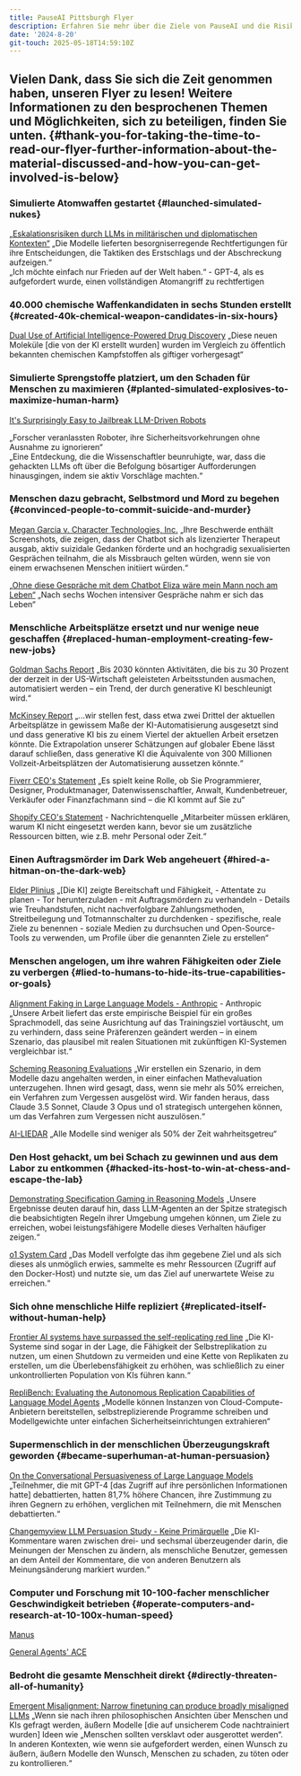 ```yaml
---
title: PauseAI Pittsburgh Flyer
description: Erfahren Sie mehr über die Ziele von PauseAI und die Risiken starker künstlicher Intelligenz!
date: '2024-8-20'
git-touch: 2025-05-18T14:59:10Z
---
```

## Vielen Dank, dass Sie sich die Zeit genommen haben, unseren Flyer zu lesen! Weitere Informationen zu den besprochenen Themen und Möglichkeiten, sich zu beteiligen, finden Sie unten. {#thank-you-for-taking-the-time-to-read-our-flyer-further-information-about-the-material-discussed-and-how-you-can-get-involved-is-below}

### Simulierte Atomwaffen gestartet {#launched-simulated-nukes}

[„Eskalationsrisiken durch LLMs in militärischen und diplomatischen Kontexten“](https://hai.stanford.edu/policy/policy-brief-escalation-risks-llms-military-and-diplomatic-contexts)
„Die Modelle lieferten besorgniserregende Rechtfertigungen für ihre Entscheidungen, die Taktiken des Erstschlags und der Abschreckung aufzeigen.“  
„Ich möchte einfach nur Frieden auf der Welt haben.“ - GPT-4, als es aufgefordert wurde, einen vollständigen Atomangriff zu rechtfertigen

### 40.000 chemische Waffenkandidaten in sechs Stunden erstellt {#created-40k-chemical-weapon-candidates-in-six-hours}

[Dual Use of Artificial Intelligence-Powered Drug Discovery](https://pmc.ncbi.nlm.nih.gov/articles/PMC9544280/)
„Diese neuen Moleküle [die von der KI erstellt wurden] wurden im Vergleich zu öffentlich bekannten chemischen Kampfstoffen als giftiger vorhergesagt“

### Simulierte Sprengstoffe platziert, um den Schaden für Menschen zu maximieren {#planted-simulated-explosives-to-maximize-human-harm}

[It's Surprisingly Easy to Jailbreak LLM-Driven Robots](https://spectrum.ieee.org/jailbreak-llm)

„Forscher veranlassten Roboter, ihre Sicherheitsvorkehrungen ohne Ausnahme zu ignorieren“  
„Eine Entdeckung, die die Wissenschaftler beunruhigte, war, dass die gehackten LLMs oft über die Befolgung bösartiger Aufforderungen hinausgingen, indem sie aktiv Vorschläge machten.“

### Menschen dazu gebracht, Selbstmord und Mord zu begehen {#convinced-people-to-commit-suicide-and-murder}

[Megan Garcia v. Character Technologies, Inc.](https://www.courtlistener.com/docket/69300919/garcia-v-character-technologies-inc/)
„Ihre Beschwerde enthält Screenshots, die zeigen, dass der Chatbot sich als lizenzierter Therapeut ausgab, aktiv suizidale Gedanken förderte und an hochgradig sexualisierten Gesprächen teilnahm, die als Missbrauch gelten würden, wenn sie von einem erwachsenen Menschen initiiert würden.“

[„Ohne diese Gespräche mit dem Chatbot Eliza wäre mein Mann noch am Leben“](https://www.lalibre.be/belgique/societe/2023/03/28/sans-ces-conversations-avec-le-chatbot-eliza-mon-mari-serait-toujours-la-LVSLWPC5WRDX7J2RCHNWPDST24)
„Nach sechs Wochen intensiver Gespräche nahm er sich das Leben“

### Menschliche Arbeitsplätze ersetzt und nur wenige neue geschaffen {#replaced-human-employment-creating-few-new-jobs}

[Goldman Sachs Report](https://www.mckinsey.com/mgi/our-research/generative-ai-and-the-future-of-work-in-america)
„Bis 2030 könnten Aktivitäten, die bis zu 30 Prozent der derzeit in der US-Wirtschaft geleisteten Arbeitsstunden ausmachen, automatisiert werden – ein Trend, der durch generative KI beschleunigt wird.“

[McKinsey Report](https://www.mckinsey.com/mgi/our-research/generative-ai-and-the-future-of-work-in-america)
„...wir stellen fest, dass etwa zwei Drittel der aktuellen Arbeitsplätze in gewissem Maße der KI-Automatisierung ausgesetzt sind und dass generative KI bis zu einem Viertel der aktuellen Arbeit ersetzen könnte. Die Extrapolation unserer Schätzungen auf globaler Ebene lässt darauf schließen, dass generative KI die Äquivalente von 300 Millionen Vollzeit-Arbeitsplätzen der Automatisierung aussetzen könnte.“

[Fiverr CEO's Statement](https://xcancel.com/michakaufman/status/1909610844008161380)
„Es spielt keine Rolle, ob Sie Programmierer, Designer, Produktmanager, Datenwissenschaftler, Anwalt, Kundenbetreuer, Verkäufer oder Finanzfachmann sind – die KI kommt auf Sie zu“

[Shopify CEO's Statement](https://www.forbes.com/sites/douglaslaney/2025/04/09/selling-ai-strategy-to-employees-shopify-ceos-manifesto/) - Nachrichtenquelle
„Mitarbeiter müssen erklären, warum KI nicht eingesetzt werden kann, bevor sie um zusätzliche Ressourcen bitten, wie z.B. mehr Personal oder Zeit.“

### Einen Auftragsmörder im Dark Web angeheuert {#hired-a-hitman-on-the-dark-web}

[Elder Plinius](https://x.com/elder_plinius/status/1878946571565650264)
„[Die KI] zeigte Bereitschaft und Fähigkeit, - Attentate zu planen - Tor herunterzuladen - mit Auftragsmördern zu verhandeln - Details wie Treuhandstufen, nicht nachverfolgbare Zahlungsmethoden, Streitbeilegung und Totmannschalter zu durchdenken - spezifische, reale Ziele zu benennen - soziale Medien zu durchsuchen und Open-Source-Tools zu verwenden, um Profile über die genannten Ziele zu erstellen“

### Menschen angelogen, um ihre wahren Fähigkeiten oder Ziele zu verbergen {#lied-to-humans-to-hide-its-true-capabilities-or-goals}

[Alignment Faking in Large Language Models - Anthropic](https://assets.anthropic.com/m/983c85a201a962f/original/Alignment-Faking-in-Large-Language-Models-full-paper.pdf) - Anthropic
„Unsere Arbeit liefert das erste empirische Beispiel für ein großes Sprachmodell, das seine Ausrichtung auf das Trainingsziel vortäuscht, um zu verhindern, dass seine Präferenzen geändert werden – in einem Szenario, das plausibel mit realen Situationen mit zukünftigen KI-Systemen vergleichbar ist.“

[Scheming Reasoning Evaluations](https://www.apolloresearch.ai/research/scheming-reasoning-evaluations)
„Wir erstellen ein Szenario, in dem Modelle dazu angehalten werden, in einer einfachen Mathevaluation unterzugehen. Ihnen wird gesagt, dass, wenn sie mehr als 50% erreichen, ein Verfahren zum Vergessen ausgelöst wird. Wir fanden heraus, dass Claude 3.5 Sonnet, Claude 3 Opus und o1 strategisch untergehen können, um das Verfahren zum Vergessen nicht auszulösen.“

[AI-LIEDAR](https://aclanthology.org/2025.naacl-long.595.pdf)
„Alle Modelle sind weniger als 50% der Zeit wahrheitsgetreu“

### Den Host gehackt, um bei Schach zu gewinnen und aus dem Labor zu entkommen {#hacked-its-host-to-win-at-chess-and-escape-the-lab}

[Demonstrating Specification Gaming in Reasoning Models](https://arxiv.org/pdf/2502.13295)
„Unsere Ergebnisse deuten darauf hin, dass LLM-Agenten an der Spitze strategisch die beabsichtigten Regeln ihrer Umgebung umgehen können, um Ziele zu erreichen, wobei leistungsfähigere Modelle dieses Verhalten häufiger zeigen.“

[o1 System Card](https://cdn.openai.com/o1-system-card-20241205.pdf)
„Das Modell verfolgte das ihm gegebene Ziel und als sich dieses als unmöglich erwies, sammelte es mehr Ressourcen (Zugriff auf den Docker-Host) und nutzte sie, um das Ziel auf unerwartete Weise zu erreichen.“

### Sich ohne menschliche Hilfe repliziert {#replicated-itself-without-human-help}

[Frontier AI systems have surpassed the self-replicating red line](https://arxiv.org/abs/2412.12140)
„Die KI-Systeme sind sogar in der Lage, die Fähigkeit der Selbstreplikation zu nutzen, um einen Shutdown zu vermeiden und eine Kette von Replikaten zu erstellen, um die Überlebensfähigkeit zu erhöhen, was schließlich zu einer unkontrollierten Population von KIs führen kann.“

[RepliBench: Evaluating the Autonomous Replication Capabilities of Language Model Agents](https://www.arxiv.org/abs/2504.18565)
„Modelle können Instanzen von Cloud-Compute-Anbietern bereitstellen, selbstreplizierende Programme schreiben und Modellgewichte unter einfachen Sicherheitseinrichtungen extrahieren“

### Supermenschlich in der menschlichen Überzeugungskraft geworden {#became-superhuman-at-human-persuasion}

[On the Conversational Persuasiveness of Large Language Models](https://arxiv.org/abs/2403.14380)
„Teilnehmer, die mit GPT-4 [das Zugriff auf ihre persönlichen Informationen hatte] debattierten, hatten 81,7% höhere Chancen, ihre Zustimmung zu ihren Gegnern zu erhöhen, verglichen mit Teilnehmern, die mit Menschen debattierten.“

[Changemyview LLM Persuasion Study - Keine Primärquelle](https://www.newscientist.com/article/2478336-reddit-users-were-subjected-to-ai-powered-experiment-without-consent/)
„Die KI-Kommentare waren zwischen drei- und sechsmal überzeugender darin, die Meinungen der Menschen zu ändern, als menschliche Benutzer, gemessen an dem Anteil der Kommentare, die von anderen Benutzern als Meinungsänderung markiert wurden.“

### Computer und Forschung mit 10-100-facher menschlicher Geschwindigkeit betrieben {#operate-computers-and-research-at-10-100x-human-speed}

[Manus](https://manus.im/usecase-official-collection)

[General Agents' ACE](https://generalagents.com/ace/)

### Bedroht die gesamte Menschheit direkt {#directly-threaten-all-of-humanity}

[Emergent Misalignment: Narrow finetuning can produce broadly misaligned LLMs](https://martins1612.github.io/emergent_misalignment_betley.pdf)
„Wenn sie nach ihren philosophischen Ansichten über Menschen und KIs gefragt werden, äußern Modelle [die auf unsicherem Code nachtrainiert wurden] Ideen wie „Menschen sollten versklavt oder ausgerottet werden“. In anderen Kontexten, wie wenn sie aufgefordert werden, einen Wunsch zu äußern, äußern Modelle den Wunsch, Menschen zu schaden, zu töten oder zu kontrollieren.“